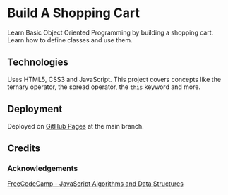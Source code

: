 # Build A Shopping Cart

Learn Basic Object Oriented Programming by building a shopping cart.  Learn how to define classes and use them.

## Technologies

Uses HTML5, CSS3 and JavaScript.  This project covers concepts like the ternary operator, the spread operator, the `this` keyword and more.

## Deployment

Deployed on [GitHub Pages](https://derektypist.github.io/build-a-shopping-cart/) at the main branch.

## Credits

### Acknowledgements

[FreeCodeCamp - JavaScript Algorithms and Data Structures](https://www.freecodecamp.org/learn/javascript-algorithms-and-data-structures-v8/)
